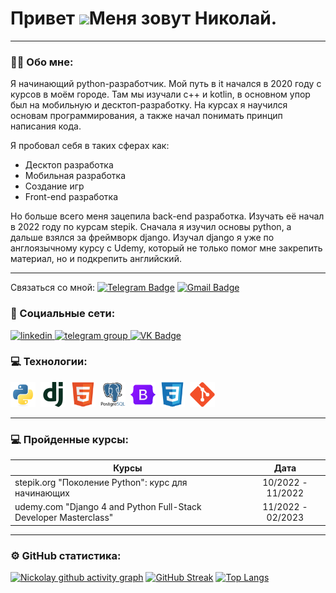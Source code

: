 Привет ![](https://user-images.githubusercontent.com/18350557/176309783-0785949b-9127-417c-8b55-ab5a4333674e.gif)Меня зовут Николай.
===============================================================================================================================

---
### :man_technologist: Обо мне:

Я начинающий python-разработчик. Мой путь в it начался в 2020 году с курсов в моём городе. Там мы изучали c++ и kotlin, в основном упор был на мобильную и десктоп-разработку. На курсах я научился основам программирования, а также начал понимать принцип написания кода.

Я пробовал себя в таких сферах как: 
- Десктоп разработка 
- Мобильная разработка 
- Создание игр 
- Front-end разработка 


Но больше всего меня зацепила back-end разработка. Изучать её начал в 2022 году по курсам stepik. Сначала я изучил основы python, а дальше взялся за фреймворк django.
Изучал django я уже по англоязычному курсу с Udemy, который не только помог мне закрепить материал, но и подкрепить английский.

---
Связаться со мной:  [![Telegram Badge](https://img.shields.io/badge/-abkolia-blue?style=flat&logo=Telegram&logoColor=white)](https://t.me/abkolia) [![Gmail Badge](https://img.shields.io/badge/-Gmail-red?style=flat&logo=Gmail&logoColor=white)](mailto:vkkolyanabdullaev@gmail.com)

### 🤝 Социальные сети:

  <div id="badges">
  <a href="https://www.linkedin.com/in/nickolay-abdullaev-954b47270/" target="_blank">
      <img src="https://cdn-icons-png.flaticon.com/512/2504/2504799.png" width="40" height="40" alt="linkedin" />
    </a>
    <a href="https://t.me/becoder22" target="_blank">
      <img src="https://cdn-icons-png.flaticon.com/512/2111/2111646.png" width="40" height="40" alt="telegram group" />
    </a>
    <a href="https://vk.com/nickokun" target="_blank">
      <img src="https://cdn-icons-png.flaticon.com/512/145/145813.png" width="40" height="40" alt="VK Badge"/>
    </a>
  </div>
 
### 💻 Технологии:

<div>
  <img src="https://github.com/devicons/devicon/blob/master/icons/python/python-original.svg" title="python" width="40" height="40"/>&nbsp
  <img src="https://github.com/devicons/devicon/blob/master/icons/django/django-plain.svg" title="django" width="40" height="40"/>&nbsp
  <img src="https://github.com/devicons/devicon/blob/master/icons/html5/html5-original.svg" title="html5" alt="html5" width="40" height="40"/>&nbsp
  <img src="https://github.com/devicons/devicon/blob/master/icons/postgresql/postgresql-original-wordmark.svg" title="postgres" alt="postgres" width="40" height="40"/>&nbsp
  <img src="https://github.com/devicons/devicon/blob/master/icons/bootstrap/bootstrap-original.svg" title="bootstrap" alt="bootstrap" width="40" height="40"/>&nbsp
  <img src="https://github.com/devicons/devicon/blob/master/icons/css3/css3-original.svg" title="css" alt="css" width="40" height="40"/>&nbsp
  <img src="https://github.com/devicons/devicon/blob/master/icons/git/git-original.svg" title="git" alt="git" width="40" height="40"/>&nbsp
</div>

---

### 💻 Пройденные курсы:

| Курсы                                                           | Дата              |
| ----------------------------------------------------------------| :---------------: |
| stepik.org "Поколение Python": курс для начинающих              | 10/2022 - 11/2022 |
| udemy.com "Django 4 and Python Full-Stack Developer Masterclass"| 11/2022 - 02/2023 |

---
 
### ⚙️ GitHub статистика:
[![Nickolay github activity graph](https://github-readme-activity-graph.cyclic.app/graph?username=abkolia&theme=minimal)](https://github.com/ashutosh00710/github-readme-activity-graph)
[![GitHub Streak](https://github-readme-streak-stats.herokuapp.com/?user=abkolia)](https://git.io/streak-stats)
[![Top Langs](https://github-readme-stats.vercel.app/api/top-langs/?username=abkolia)](https://github.com/anuraghazra/github-readme-stats)
